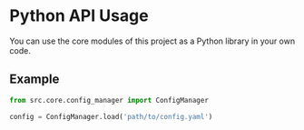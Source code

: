 # Python API Usage

You can use the core modules of this project as a Python library in your own code.

## Example

```python
from src.core.config_manager import ConfigManager

config = ConfigManager.load('path/to/config.yaml')
``` 